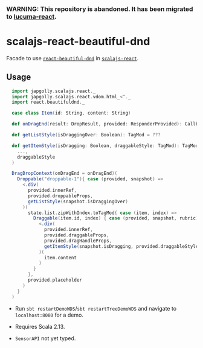 ### WARNING: This repository is abandoned. It has been migrated to [lucuma-react](https://github.com/gemini-hlsw/lucuma-react).

# scalajs-react-beautiful-dnd

Facade to use [`react-beautiful-dnd`](https://github.com/atlassian/react-beautiful-dnd) in [`scalajs-react`](https://github.com/japgolly/scalajs-react).

## Usage

```scala
  import japgolly.scalajs.react._
  import japgolly.scalajs.react.vdom.html_<^._
  import react.beautifuldnd._

  case class Item(id: String, content: String)

  def onDragEnd(result: DropResult, provided: ResponderProvided): Callback = ???

  def getListStyle(isDraggingOver: Boolean): TagMod = ???

  def getItemStyle(isDragging: Boolean, draggableStyle: TagMod): TagMod = TagMod(
    ...,
    draggableStyle
  )

  DragDropContext(onDragEnd = onDragEnd)(
    Droppable("droppable-1"){ case (provided, snapshot) =>
      <.div(
        provided.innerRef, 
        provided.droppableProps,
        getListStyle(snapshot.isDraggingOver)
      )(
        state.list.zipWithIndex.toTagMod{ case (item, index) =>
          Draggable(item.id, index) { case (provided, snapshot, rubric) =>
            <.div(
              provided.innerRef,                       
              provided.draggableProps, 
              provided.dragHandleProps,
              getItemStyle(snapshot.isDragging, provided.draggableStyle)
            )(
              item.content
            )
          }
        },
        provided.placeholder
      )
    }
  )   
```

- Run `sbt restartDemoWDS`/`sbt restartTreeDemoWDS` and navigate to `localhost:8080` for a demo.

- Requires Scala 2.13.

- `SensorAPI` not yet typed.